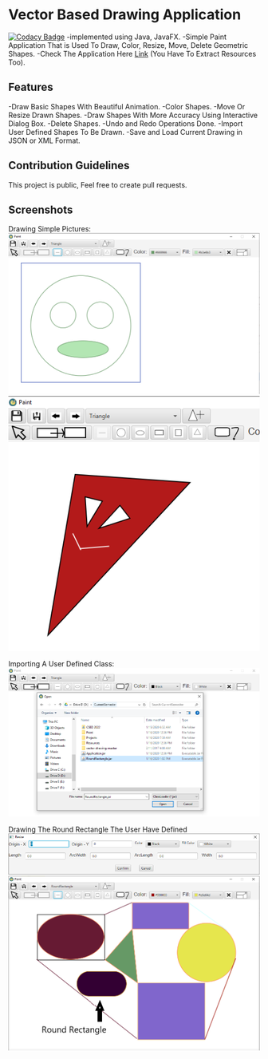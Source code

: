 # Vector Based Drawing Application
[![Codacy Badge](https://api.codacy.com/project/badge/Grade/d1f28e6f29644091b24bea1b7cad6670)](https://www.codacy.com/manual/HydroxideX/Paint?utm_source=github.com&amp;utm_medium=referral&amp;utm_content=HydroxideX/Paint&amp;utm_campaign=Badge_Grade)
-implemented using Java, JavaFX.
-Simple Paint Application That is Used To Draw, Color, Resize, Move, Delete Geometric Shapes.
-Check The Application Here [Link](https://github.com/HydroxideX/Paint/releases/tag/1.0) (You Have To Extract Resources Too).

## Features ##
-Draw Basic Shapes With Beautiful Animation.
-Color Shapes.
-Move Or Resize Drawn Shapes.
-Draw Shapes With More Accuracy Using Interactive Dialog Box.
-Delete Shapes.
-Undo and Redo Operations Done.
-Import User Defined Shapes To Be Drawn.
-Save and Load Current Drawing in JSON or XML Format.

## Contribution Guidelines ##
This project is public, Feel free to create pull requests.

## Screenshots ##
Drawing Simple Pictures:
![picture alt](https://github.com/HydroxideX/Paint/blob/master/screenshots/screenshot_2.PNG)
![picture alt](https://github.com/HydroxideX/Paint/blob/master/screenshots/screenshot_3.PNG)

Importing A User Defined Class:
![picture alt](https://github.com/HydroxideX/Paint/blob/master/screenshots/screenshot_1.png)

Drawing The Round Rectangle The User Have Defined
![picture alt](https://github.com/HydroxideX/Paint/blob/master/screenshots/screenshot_4.png)
![picture alt](https://github.com/HydroxideX/Paint/blob/master/screenshots/screenshot_5.png)

